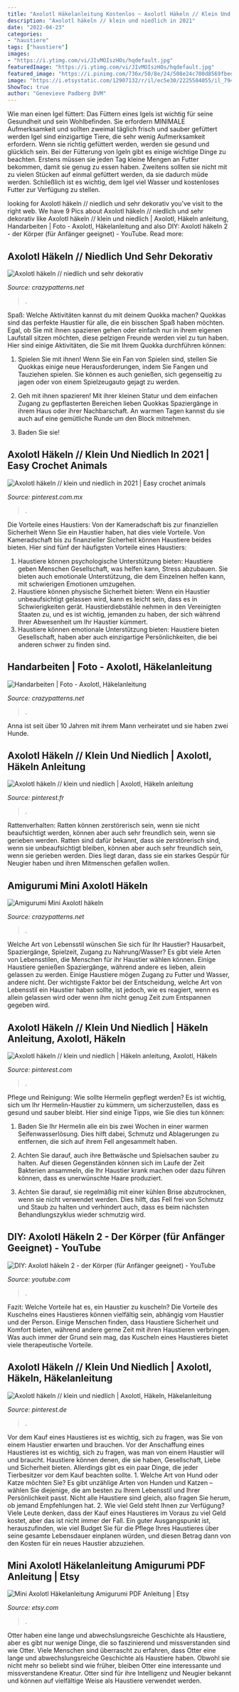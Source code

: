 ```yaml
---
title: "Axolotl Häkelanleitung Kostenlos ~ Axolotl Häkeln // Klein Und Niedlich"
description: "Axolotl häkeln // klein und niedlich in 2021"
date: "2022-04-23"
categories:
- "haustiere"
tags: ["haustiere"]
images:
- "https://i.ytimg.com/vi/JIvMOIszHOs/hqdefault.jpg"
featuredImage: "https://i.ytimg.com/vi/JIvMOIszHOs/hqdefault.jpg"
featured_image: "https://i.pinimg.com/736x/50/8e/24/508e24c700d8569fbed2d1cf480444d1.jpg"
image: "https://i.etsystatic.com/12907132/r/il/ec5e30/2225584055/il_794xN.2225584055_akd2.jpg"
ShowToc: true
author: "Genevieve Padberg DVM"
---
```



Wie man einen Igel füttert: Das Füttern eines Igels ist wichtig für seine Gesundheit und sein Wohlbefinden. Sie erfordern MINIMALE Aufmerksamkeit und sollten zweimal täglich frisch und sauber gefüttert werden
Igel sind einzigartige Tiere, die sehr wenig Aufmerksamkeit erfordern. Wenn sie richtig gefüttert werden, werden sie gesund und glücklich sein. Bei der Fütterung von Igeln gibt es einige wichtige Dinge zu beachten. Erstens müssen sie jeden Tag kleine Mengen an Futter bekommen, damit sie genug zu essen haben. Zweitens sollten sie nicht mit zu vielen Stücken auf einmal gefüttert werden, da sie dadurch müde werden. Schließlich ist es wichtig, dem Igel viel Wasser und kostenloses Futter zur Verfügung zu stellen.

	

		
looking for Axolotl häkeln // niedlich und sehr dekorativ you've visit to the right web. We have 9 Pics about Axolotl häkeln // niedlich und sehr dekorativ like Axolotl häkeln // klein und niedlich | Axolotl, Häkeln anleitung, Handarbeiten | Foto - Axolotl, Häkelanleitung and also DIY: Axolotl häkeln 2 - der Körper (für Anfänger geeignet) - YouTube. Read more:
		
    
## Axolotl Häkeln // Niedlich Und Sehr Dekorativ

<img loading=lazy src="https://www.crazypatterns.net/uploads/cache/items/2021/04/71086/axolotl-haekeln-600x450.jpg" onerror="this.onerror=null;this.src='https://tse1.mm.bing.net/th?id=OIP.ufbDPSGhWqRi2x7-jAVyngHaFj&amp;pid=15.1';" alt="Axolotl häkeln // niedlich und sehr dekorativ">

_Source: crazypatterns.net_

>. 

	

Spaß: Welche Aktivitäten kannst du mit deinem Quokka machen?
Quokkas sind das perfekte Haustier für alle, die ein bisschen Spaß haben möchten. Egal, ob Sie mit ihnen spazieren gehen oder einfach nur in ihrem eigenen Laufstall sitzen möchten, diese pelzigen Freunde werden viel zu tun haben. Hier sind einige Aktivitäten, die Sie mit Ihrem Quokka durchführen können:
1. Spielen Sie mit ihnen! Wenn Sie ein Fan von Spielen sind, stellen Sie Quokkas einige neue Herausforderungen, indem Sie Fangen und Tauziehen spielen. Sie können es auch genießen, sich gegenseitig zu jagen oder von einem Spielzeugauto gejagt zu werden.

2. Geh mit ihnen spazieren! Mit ihrer kleinen Statur und dem einfachen Zugang zu gepflasterten Bereichen lieben Quokkas Spaziergänge in ihrem Haus oder ihrer Nachbarschaft. An warmen Tagen kannst du sie auch auf eine gemütliche Runde um den Block mitnehmen.

3. Baden Sie sie!

    
## Axolotl Häkeln // Klein Und Niedlich In 2021 | Easy Crochet Animals

<img loading=lazy src="https://i.pinimg.com/736x/50/8e/24/508e24c700d8569fbed2d1cf480444d1.jpg" onerror="this.onerror=null;this.src='https://tse1.mm.bing.net/th?id=OIP.iE031EffzqwXVFMqfe-ppAHaE8&amp;pid=15.1';" alt="Axolotl häkeln // klein und niedlich in 2021 | Easy crochet animals">

_Source: pinterest.com.mx_

>. 

	

Die Vorteile eines Haustiers: Von der Kameradschaft bis zur finanziellen Sicherheit
Wenn Sie ein Haustier haben, hat dies viele Vorteile. Von Kameradschaft bis zu finanzieller Sicherheit können Haustiere beides bieten. Hier sind fünf der häufigsten Vorteile eines Haustiers:
1. Haustiere können psychologische Unterstützung bieten: Haustiere geben Menschen Gesellschaft, was helfen kann, Stress abzubauen. Sie bieten auch emotionale Unterstützung, die dem Einzelnen helfen kann, mit schwierigen Emotionen umzugehen.
2. Haustiere können physische Sicherheit bieten: Wenn ein Haustier unbeaufsichtigt gelassen wird, kann es leicht sein, dass es in Schwierigkeiten gerät. Haustierdiebstähle nehmen in den Vereinigten Staaten zu, und es ist wichtig, jemanden zu haben, der sich während Ihrer Abwesenheit um Ihr Haustier kümmert.
3. Haustiere können emotionale Unterstützung bieten: Haustiere bieten Gesellschaft, haben aber auch einzigartige Persönlichkeiten, die bei anderen schwer zu finden sind.

    
## Handarbeiten | Foto - Axolotl, Häkelanleitung

<img loading=lazy src="https://www.crazypatterns.net/uploads/cache/gallery/33793/ae62e343c72ac6080999482ce50646c2-fcf9e4aabd1ab2e371c840b4a098f078-1000x750.jpeg" onerror="this.onerror=null;this.src='https://tse4.mm.bing.net/th?id=OIP.acVEOGdnxIx4R4QpUWxUfgHaFj&amp;pid=15.1';" alt="Handarbeiten | Foto - Axolotl, Häkelanleitung">

_Source: crazypatterns.net_

>. 

	

Anna ist seit über 10 Jahren mit ihrem Mann verheiratet und sie haben zwei Hunde.

    
## Axolotl Häkeln // Klein Und Niedlich | Axolotl, Häkeln Anleitung

<img loading=lazy src="https://i.pinimg.com/originals/bb/1e/f8/bb1ef82aa59f881457f09ee1d6f65fa4.jpg" onerror="this.onerror=null;this.src='https://tse1.mm.bing.net/th?id=OIP.wSq1__yXBINh82Q0VBVpZQHaE8&amp;pid=15.1';" alt="Axolotl häkeln // klein und niedlich | Axolotl, Häkeln anleitung">

_Source: pinterest.fr_

>. 

	

Rattenverhalten: Ratten können zerstörerisch sein, wenn sie nicht beaufsichtigt werden, können aber auch sehr freundlich sein, wenn sie gerieben werden.
Ratten sind dafür bekannt, dass sie zerstörerisch sind, wenn sie unbeaufsichtigt bleiben, können aber auch sehr freundlich sein, wenn sie gerieben werden. Dies liegt daran, dass sie ein starkes Gespür für Neugier haben und ihren Mitmenschen gefallen wollen.

    
## Amigurumi Mini Axolotl Häkeln

<img loading=lazy src="https://www.crazypatterns.net/uploads/cache/items/2020/04/60255/preview/amigurumi-mini-axolotl-haekeln-209810737-600x450.jpg" onerror="this.onerror=null;this.src='https://tse3.mm.bing.net/th?id=OIP.ui_-u0VWsbs7DDCd6W_CVgHaFj&amp;pid=15.1';" alt="Amigurumi Mini Axolotl häkeln">

_Source: crazypatterns.net_

>. 

	

Welche Art von Lebensstil wünschen Sie sich für Ihr Haustier? Hausarbeit, Spaziergänge, Spielzeit, Zugang zu Nahrung/Wasser?
Es gibt viele Arten von Lebensstilen, die Menschen für ihr Haustier wählen können. Einige Haustiere genießen Spaziergänge, während andere es lieben, allein gelassen zu werden. Einige Haustiere mögen Zugang zu Futter und Wasser, andere nicht. Der wichtigste Faktor bei der Entscheidung, welche Art von Lebensstil ein Haustier haben sollte, ist jedoch, wie es reagiert, wenn es allein gelassen wird oder wenn ihm nicht genug Zeit zum Entspannen gegeben wird.

    
## Axolotl Häkeln // Klein Und Niedlich | Häkeln Anleitung, Axolotl, Häkeln

<img loading=lazy src="https://i.pinimg.com/originals/35/97/cd/3597cdf1a168e8a1dc746aa7f7e60b57.png" onerror="this.onerror=null;this.src='https://tse1.mm.bing.net/th?id=OIP.TuV_rpqvOU2tHXyd7FfulAHaE8&amp;pid=15.1';" alt="Axolotl häkeln // klein und niedlich | Häkeln anleitung, Axolotl, Häkeln">

_Source: pinterest.com_

>. 

	

Pflege und Reinigung: Wie sollte Hermelin gepflegt werden?
Es ist wichtig, sich um Ihr Hermelin-Haustier zu kümmern, um sicherzustellen, dass es gesund und sauber bleibt. Hier sind einige Tipps, wie Sie dies tun können:
1. Baden Sie Ihr Hermelin alle ein bis zwei Wochen in einer warmen Seifenwasserlösung. Dies hilft dabei, Schmutz und Ablagerungen zu entfernen, die sich auf ihrem Fell angesammelt haben.

2. Achten Sie darauf, auch ihre Bettwäsche und Spielsachen sauber zu halten. Auf diesen Gegenständen können sich im Laufe der Zeit Bakterien ansammeln, die Ihr Haustier krank machen oder dazu führen können, dass es unerwünschte Haare produziert.

3. Achten Sie darauf, sie regelmäßig mit einer kühlen Brise abzutrocknen, wenn sie nicht verwendet werden. Dies hilft, das Fell frei von Schmutz und Staub zu halten und verhindert auch, dass es beim nächsten Behandlungszyklus wieder schmutzig wird.

    
## DIY: Axolotl Häkeln 2 - Der Körper (für Anfänger Geeignet) - YouTube

<img loading=lazy src="https://i.ytimg.com/vi/JIvMOIszHOs/hqdefault.jpg" onerror="this.onerror=null;this.src='https://tse1.mm.bing.net/th?id=OIP.SXJBG9awFsTlMJqc-xm_-AHaFj&amp;pid=15.1';" alt="DIY: Axolotl häkeln 2 - der Körper (für Anfänger geeignet) - YouTube">

_Source: youtube.com_

>. 

	

Fazit: Welche Vorteile hat es, ein Haustier zu kuscheln?
Die Vorteile des Kuschelns eines Haustieres können vielfältig sein, abhängig vom Haustier und der Person. Einige Menschen finden, dass Haustiere Sicherheit und Komfort bieten, während andere gerne Zeit mit ihren Haustieren verbringen. Was auch immer der Grund sein mag, das Kuscheln eines Haustieres bietet viele therapeutische Vorteile.

    
## Axolotl Häkeln // Klein Und Niedlich | Axolotl, Häkeln, Häkelanleitung

<img loading=lazy src="https://i.pinimg.com/236x/bb/1e/f8/bb1ef82aa59f881457f09ee1d6f65fa4.jpg?nii=t" onerror="this.onerror=null;this.src='https://tse4.mm.bing.net/th?id=OIP.IosKKcIzFz83yVETb2JEgwDsCd&amp;pid=15.1';" alt="Axolotl häkeln // klein und niedlich | Axolotl, Häkeln, Häkelanleitung">

_Source: pinterest.de_

>. 

	

Vor dem Kauf eines Haustieres ist es wichtig, sich zu fragen, was Sie von einem Haustier erwarten und brauchen.
Vor der Anschaffung eines Haustieres ist es wichtig, sich zu fragen, was man von einem Haustier will und braucht. Haustiere können denen, die sie haben, Gesellschaft, Liebe und Sicherheit bieten. Allerdings gibt es ein paar Dinge, die jeder Tierbesitzer vor dem Kauf beachten sollte. 1. Welche Art von Hund oder Katze möchten Sie? Es gibt unzählige Arten von Hunden und Katzen – wählen Sie diejenige, die am besten zu Ihrem Lebensstil und Ihrer Persönlichkeit passt. Nicht alle Haustiere sind gleich, also fragen Sie herum, ob jemand Empfehlungen hat. 2. Wie viel Geld steht Ihnen zur Verfügung? Viele Leute denken, dass der Kauf eines Haustieres im Voraus zu viel Geld kostet, aber das ist nicht immer der Fall. Ein guter Ausgangspunkt ist, herauszufinden, wie viel Budget Sie für die Pflege Ihres Haustieres über seine gesamte Lebensdauer einplanen würden, und diesen Betrag dann von den Kosten für ein neues Haustier abzuziehen.

    
## Mini Axolotl Häkelanleitung Amigurumi PDF Anleitung | Etsy

<img loading=lazy src="https://i.etsystatic.com/12907132/r/il/ec5e30/2225584055/il_794xN.2225584055_akd2.jpg" onerror="this.onerror=null;this.src='https://tse2.mm.bing.net/th?id=OIP.EOMSxz6wJYz3-Eg4xVgYvgHaFj&amp;pid=15.1';" alt="Mini Axolotl Häkelanleitung Amigurumi PDF Anleitung | Etsy">

_Source: etsy.com_

>. 

	

Otter haben eine lange und abwechslungsreiche Geschichte als Haustiere, aber es gibt nur wenige Dinge, die so faszinierend und missverstanden sind wie Otter.
Viele Menschen sind überrascht zu erfahren, dass Otter eine lange und abwechslungsreiche Geschichte als Haustiere haben. Obwohl sie nicht mehr so beliebt sind wie früher, bleiben Otter eine interessante und missverstandene Kreatur. Otter sind für ihre Intelligenz und Neugier bekannt und können auf vielfältige Weise als Haustiere verwendet werden.

